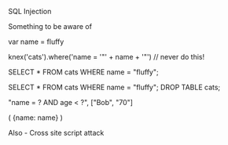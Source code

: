 SQL Injection

Something to be aware of


var name = fluffy

knex('cats').where('name  = '"' + name + '"') // never do this!

SELECT * FROM cats WHERE name = "fluffy";

SELECT * FROM cats WHERE name = "fluffy"; DROP TABLE cats;



"name = ? AND age < ?", ["Bob", "70"]

( {name: name} )

Also - Cross site script attack